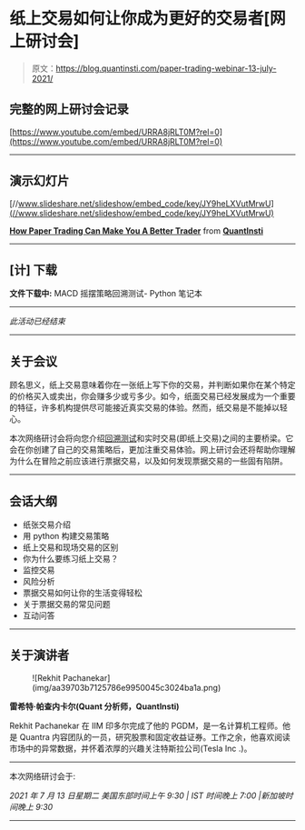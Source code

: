 # 纸上交易如何让你成为更好的交易者[网上研讨会]

> 原文：<https://blog.quantinsti.com/paper-trading-webinar-13-july-2021/>

## 完整的网上研讨会记录

[https://www.youtube.com/embed/URRA8jRLT0M?rel=0](https://www.youtube.com/embed/URRA8jRLT0M?rel=0)

* * *

## 演示幻灯片

[//www.slideshare.net/slideshow/embed_code/key/JY9heLXVutMrwU](//www.slideshare.net/slideshow/embed_code/key/JY9heLXVutMrwU)

**[How Paper Trading Can Make You A Better Trader](//www.slideshare.net/QuantInsti/how-paper-trading-can-make-you-a-better-trader "How Paper Trading Can Make You A Better Trader")** from **[QuantInsti](https://www.slideshare.net/QuantInsti)**

* * *

## [计] 下载

**文件下载中:** MACD 摇摆策略回溯测试- Python 笔记本

* * *

*此活动已经结束*

* * *

## 关于会议

顾名思义，纸上交易意味着你在一张纸上写下你的交易，并判断如果你在某个特定的价格买入或卖出，你会赚多少或亏多少。如今，纸面交易已经发展成为一个重要的特征，许多机构提供尽可能接近真实交易的体验。然而，纸交易是不能掉以轻心。

本次网络研讨会将向您介绍[回溯测试](/backtesting/)和实时交易(即纸上交易)之间的主要桥梁。它会在你创建了自己的交易策略后，更加注重交易体验。网上研讨会还将帮助你理解为什么在冒险之前应该进行票据交易，以及如何发现票据交易的一些固有陷阱。

* * *

## 会话大纲

*   纸张交易介绍
*   用 python 构建交易策略
*   纸上交易和现场交易的区别
*   你为什么要练习纸上交易？
*   监控交易
*   风险分析
*   票据交易如何让你的生活变得轻松
*   关于票据交易的常见问题
*   互动问答

* * *

## 关于演讲者

<figure class="kg-card kg-image-card kg-width-full">![Rekhit Pachanekar](img/aa39703b7125786e9950045c3024ba1a.png)</figure>

**雷希特·帕查内卡尔(Quant 分析师，QuantInsti)**

Rekhit Pachanekar 在 IIM 印多尔完成了他的 PGDM，是一名计算机工程师。他是 Quantra 内容团队的一员，研究股票和固定收益证券。工作之余，他喜欢阅读市场中的异常数据，并怀着浓厚的兴趣关注特斯拉公司(Tesla Inc .)。

* * *

本次网络研讨会于:

*2021 年 7 月 13 日星期二
美国东部时间上午 9:30 | IST 时间晚上 7:00 |新加坡时间晚上 9:30*

* * *